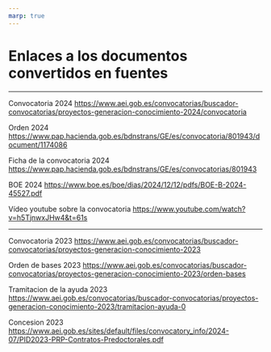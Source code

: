 ```yaml
---
marp: true
---
```


# Enlaces a los documentos convertidos en fuentes 

---

Convocatoria 2024
https://www.aei.gob.es/convocatorias/buscador-convocatorias/proyectos-generacion-conocimiento-2024/convocatoria

Orden 2024
https://www.pap.hacienda.gob.es/bdnstrans/GE/es/convocatoria/801943/document/1174086

Ficha de la convocatoria 2024
https://www.pap.hacienda.gob.es/bdnstrans/GE/es/convocatorias/801943

BOE 2024
https://www.boe.es/boe/dias/2024/12/12/pdfs/BOE-B-2024-45527.pdf

Vídeo youtube sobre la convocatoria
https://www.youtube.com/watch?v=h5TjnwxJHw4&t=61s

---

Convocatoria 2023
https://www.aei.gob.es/convocatorias/buscador-convocatorias/proyectos-generacion-conocimiento-2023

Orden de bases 2023
https://www.aei.gob.es/convocatorias/buscador-convocatorias/proyectos-generacion-conocimiento-2023/orden-bases

Tramitacion de la ayuda 2023
https://www.aei.gob.es/convocatorias/buscador-convocatorias/proyectos-generacion-conocimiento-2023/tramitacion-ayuda-0

Concesion 2023
https://www.aei.gob.es/sites/default/files/convocatory_info/2024-07/PID2023-PRP-Contratos-Predoctorales.pdf
